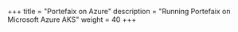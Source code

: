 +++
title = "Portefaix on Azure"
description = "Running Portefaix on Microsoft Azure AKS"
weight = 40
+++
